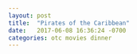 ```yaml
---
layout: post
title:  "Pirates of the Caribbean"
date:   2017-06-08 16:36:24 -0700
categories: otc movies dinner 
---
```


